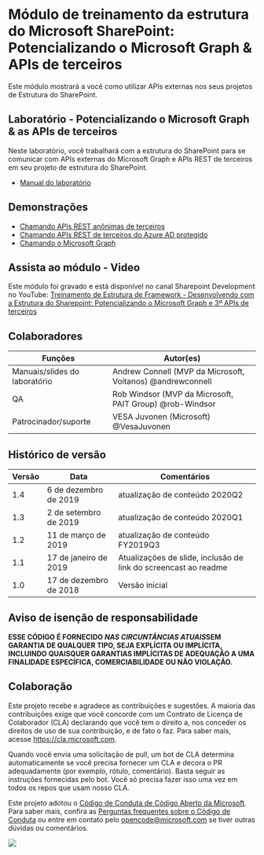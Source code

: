 # Módulo de treinamento da estrutura do Microsoft SharePoint: Potencializando o Microsoft Graph & APIs de terceiros

Este módulo mostrará a você como utilizar APIs externas nos seus projetos de Estrutura do SharePoint.

## Laboratório - Potencializando o Microsoft Graph & as APIs de terceiros

Neste laboratório, você trabalhará com a estrutura do SharePoint para se comunicar com APIs externas do Microsoft Graph e APIs REST de terceiros em seu projeto de estrutura do SharePoint.

- [Manual do laboratório](./Lab.md)

## Demonstrações

- [Chamando APIs REST anônimas de terceiros](./Demos/01-httpclient)
- [Chamando APIs REST de terceiros do Azure AD protegido](./Demos/02-aadhttpclient)
- [Chamando o Microsoft Graph](./Demos/03-msgraphclient)

## Assista ao módulo - Video

Este módulo foi gravado e está disponível no canal Sharepoint Development no YouTube: [Treinamento de Estrutura de Framework - Desenvolvendo com a Estrutura do Sharepoint: Potencializando o Microsoft Graph e 3º APIs de terceiros](https://www.youtube.com/watch?v=0zVtDn0ckBM&list=PLR9nK3mnD-OV-RPXQ3Lco845qoEy7VJoc)

## Colaboradores

| Funções | Autor(es) |
| -------------------- | ------------------------------------------------------- |
| Manuais/slides do laboratório | Andrew Connell (MVP da Microsoft, Voitanos) @andrewconnell |
| QA | Rob Windsor (MVP da Microsoft, PAIT Group) @rob-Windsor |
| Patrocinador/suporte | VESA Juvonen (Microsoft) @VesaJuvonen |

## Histórico de versão

| Versão | Data | Comentários |
| ------- | ----------------- | ---------------------------------------------- |
| 1.4 | 6 de dezembro de 2019 | atualização de conteúdo 2020Q2 |
| 1.3 | 2 de setembro de 2019 | atualização de conteúdo 2020Q1 |
| 1.2 | 11 de março de 2019 | atualização de conteúdo FY2019Q3 |
| 1.1 | 17 de janeiro de 2019 | Atualizações de slide, inclusão de link do screencast ao readme |
| 1.0 | 17 de dezembro de 2018 | Versão inicial |

## Aviso de isenção de responsabilidade

**ESSE CÓDIGO É FORNECIDO *NAS CIRCUNTÂNCIAS ATUAIS*SEM GARANTIA DE QUALQUER TIPO, SEJA EXPLÍCITA OU IMPLÍCITA, INCLUINDO QUAISQUER GARANTIAS IMPLÍCITAS DE ADEQUAÇÃO A UMA FINALIDADE ESPECÍFICA, COMERCIABILIDADE OU NÃO VIOLAÇÃO.**

## Colaboração

Este projeto recebe e agradece as contribuições e sugestões.
A maioria das contribuições exige que você concorde com um Contrato de Licença de Colaborador (CLA) declarando que você tem o direito a, nos conceder os direitos de uso de sua contribuição, e de fato o faz.
Para saber mais, acesse https://cla.microsoft.com.

Quando você envia uma solicitação de pull, um bot de CLA determina automaticamente se você precisa fornecer um CLA e decora o PR adequadamente (por exemplo, rótulo, comentário).
Basta seguir as instruções fornecidas pelo bot.
Você só precisa fazer isso uma vez em todos os repos que usam nosso CLA.

Este projeto adotou o [Código de Conduta de Código Aberto da Microsoft](https://opensource.microsoft.com/codeofconduct/).
Para saber mais, confira as [Perguntas frequentes sobre o Código de Conduta](https://opensource.microsoft.com/codeofconduct/faq/)
ou entre em contato pelo [opencode@microsoft.com](mailto:opencode@microsoft.com) se tiver outras dúvidas ou comentários.

<img src="https://telemetry.sharepointpnp.com/sp-dev-training-spfx-graph-3rdpartyapis" />
